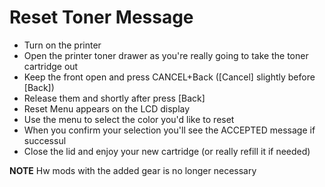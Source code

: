 # Reset Toner Message
- Turn on the printer
- Open the printer toner drawer as you're really going to take the toner cartridge out
- Keep the front open and press CANCEL+Back ([Cancel] slightly before [Back])
- Release them and shortly after press [Back]
- Reset Menu appears on the LCD display
- Use the menu to select the color you'd like to reset
- When you confirm your selection you'll see the ACCEPTED message if successul
- Close the lid and enjoy your new cartridge (or really refill it if needed)

**NOTE** Hw mods with the added gear is no longer necessary
